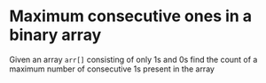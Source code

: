 # Maximum consecutive ones in a binary array

Given an array `arr[]` consisting of only 1s and 0s find the count of a maximum number of consecutive 1s present in the array